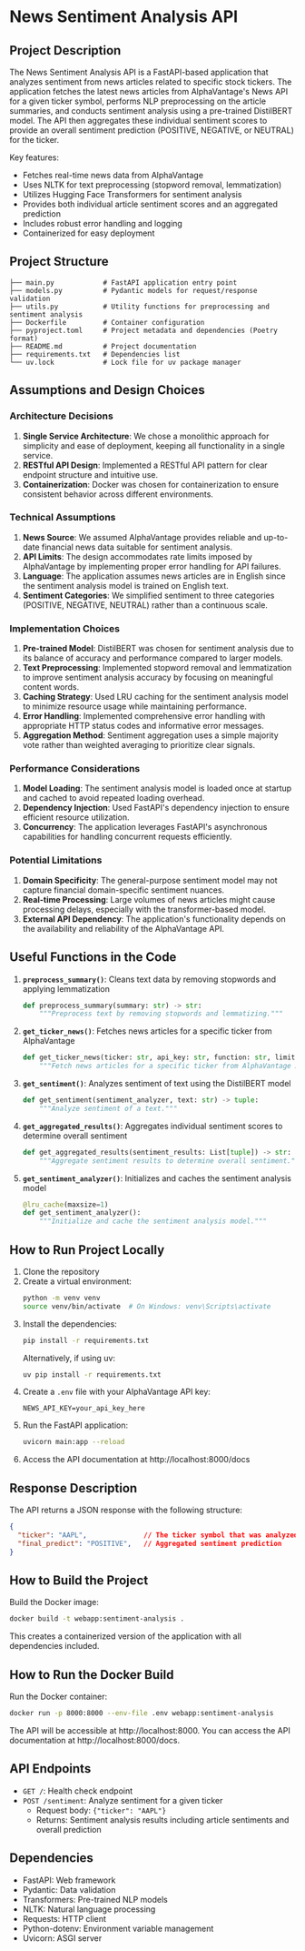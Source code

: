 # News Sentiment Analysis API

## Project Description

The News Sentiment Analysis API is a FastAPI-based application that analyzes sentiment from news articles related to specific stock tickers. The application fetches the latest news articles from AlphaVantage's News API for a given ticker symbol, performs NLP preprocessing on the article summaries, and conducts sentiment analysis using a pre-trained DistilBERT model. The API then aggregates these individual sentiment scores to provide an overall sentiment prediction (POSITIVE, NEGATIVE, or NEUTRAL) for the ticker.

Key features:
- Fetches real-time news data from AlphaVantage
- Uses NLTK for text preprocessing (stopword removal, lemmatization)
- Utilizes Hugging Face Transformers for sentiment analysis
- Provides both individual article sentiment scores and an aggregated prediction
- Includes robust error handling and logging
- Containerized for easy deployment

## Project Structure

```
├── main.py            # FastAPI application entry point
├── models.py          # Pydantic models for request/response validation
├── utils.py           # Utility functions for preprocessing and sentiment analysis
├── Dockerfile         # Container configuration
├── pyproject.toml     # Project metadata and dependencies (Poetry format)
├── README.md          # Project documentation
├── requirements.txt   # Dependencies list
└── uv.lock            # Lock file for uv package manager
```

## Assumptions and Design Choices

### Architecture Decisions
1. **Single Service Architecture**: We chose a monolithic approach for simplicity and ease of deployment, keeping all functionality in a single service.
2. **RESTful API Design**: Implemented a RESTful API pattern for clear endpoint structure and intuitive use.
3. **Containerization**: Docker was chosen for containerization to ensure consistent behavior across different environments.

### Technical Assumptions
1. **News Source**: We assumed AlphaVantage provides reliable and up-to-date financial news data suitable for sentiment analysis.
2. **API Limits**: The design accommodates rate limits imposed by AlphaVantage by implementing proper error handling for API failures.
3. **Language**: The application assumes news articles are in English since the sentiment analysis model is trained on English text.
4. **Sentiment Categories**: We simplified sentiment to three categories (POSITIVE, NEGATIVE, NEUTRAL) rather than a continuous scale.

### Implementation Choices
1. **Pre-trained Model**: DistilBERT was chosen for sentiment analysis due to its balance of accuracy and performance compared to larger models.
2. **Text Preprocessing**: Implemented stopword removal and lemmatization to improve sentiment analysis accuracy by focusing on meaningful content words.
3. **Caching Strategy**: Used LRU caching for the sentiment analysis model to minimize resource usage while maintaining performance.
4. **Error Handling**: Implemented comprehensive error handling with appropriate HTTP status codes and informative error messages.
5. **Aggregation Method**: Sentiment aggregation uses a simple majority vote rather than weighted averaging to prioritize clear signals.

### Performance Considerations
1. **Model Loading**: The sentiment analysis model is loaded once at startup and cached to avoid repeated loading overhead.
2. **Dependency Injection**: Used FastAPI's dependency injection to ensure efficient resource utilization.
3. **Concurrency**: The application leverages FastAPI's asynchronous capabilities for handling concurrent requests efficiently.

### Potential Limitations
1. **Domain Specificity**: The general-purpose sentiment model may not capture financial domain-specific sentiment nuances.
2. **Real-time Processing**: Large volumes of news articles might cause processing delays, especially with the transformer-based model.
3. **External API Dependency**: The application's functionality depends on the availability and reliability of the AlphaVantage API.

## Useful Functions in the Code

1. **`preprocess_summary()`**: Cleans text data by removing stopwords and applying lemmatization
   ```python
   def preprocess_summary(summary: str) -> str:
       """Preprocess text by removing stopwords and lemmatizing."""
   ```

2. **`get_ticker_news()`**: Fetches news articles for a specific ticker from AlphaVantage
   ```python
   def get_ticker_news(ticker: str, api_key: str, function: str, limit: int) -> Optional[List[str]]:
       """Fetch news articles for a specific ticker from AlphaVantage API."""
   ```

3. **`get_sentiment()`**: Analyzes sentiment of text using the DistilBERT model
   ```python
   def get_sentiment(sentiment_analyzer, text: str) -> tuple:
       """Analyze sentiment of a text."""
   ```

4. **`get_aggregated_results()`**: Aggregates individual sentiment scores to determine overall sentiment
   ```python
   def get_aggregated_results(sentiment_results: List[tuple]) -> str:
       """Aggregate sentiment results to determine overall sentiment."""
   ```

5. **`get_sentiment_analyzer()`**: Initializes and caches the sentiment analysis model
   ```python
   @lru_cache(maxsize=1)
   def get_sentiment_analyzer():
       """Initialize and cache the sentiment analysis model."""
   ```

## How to Run Project Locally

1. Clone the repository
2. Create a virtual environment:
   ```bash
   python -m venv venv
   source venv/bin/activate  # On Windows: venv\Scripts\activate
   ```
3. Install the dependencies:
   ```bash
   pip install -r requirements.txt
   ```
   Alternatively, if using uv:
   ```bash
   uv pip install -r requirements.txt
   ```
4. Create a `.env` file with your AlphaVantage API key:
   ```
   NEWS_API_KEY=your_api_key_here
   ```
5. Run the FastAPI application:
   ```bash
   uvicorn main:app --reload
   ```
6. Access the API documentation at http://localhost:8000/docs

## Response Description

The API returns a JSON response with the following structure:

```json
{
  "ticker": "AAPL",              // The ticker symbol that was analyzed
  "final_predict": "POSITIVE",   // Aggregated sentiment prediction
}
```

## How to Build the Project

Build the Docker image:

```bash
docker build -t webapp:sentiment-analysis .
```

This creates a containerized version of the application with all dependencies included.

## How to Run the Docker Build

Run the Docker container:

```bash
docker run -p 8000:8000 --env-file .env webapp:sentiment-analysis
```

The API will be accessible at http://localhost:8000. You can access the API documentation at http://localhost:8000/docs.

## API Endpoints

- `GET /`: Health check endpoint
- `POST /sentiment`: Analyze sentiment for a given ticker
  - Request body: `{"ticker": "AAPL"}`
  - Returns: Sentiment analysis results including article sentiments and overall prediction

## Dependencies

- FastAPI: Web framework
- Pydantic: Data validation
- Transformers: Pre-trained NLP models
- NLTK: Natural language processing
- Requests: HTTP client
- Python-dotenv: Environment variable management
- Uvicorn: ASGI server